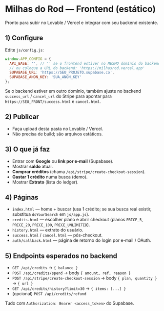 # Milhas do Rod — Frontend (estático)

Pronto para subir no Lovable / Vercel e integrar com seu backend existente.

## 1) Configure

Edite `js/config.js`:

```js
window.APP_CONFIG = {
  API_BASE: '', // '' se o frontend estiver no MESMO domínio do backend
  // ou coloque a URL do backend: 'https://milhasrod.vercel.app'
  SUPABASE_URL: 'https://SEU_PROJETO.supabase.co',
  SUPABASE_ANON_KEY: 'SUA_ANON_KEY'
};
```

Se o backend estiver em outro domínio, também ajuste no backend `success_url` / `cancel_url` do Stripe para apontar para `https://SEU_FRONT/success.html` e `cancel.html`.

## 2) Publicar

- Faça upload desta pasta no Lovable / Vercel.
- Não precisa de build; são arquivos estáticos.

## 3) O que já faz

- Entrar com **Google** ou **link por e-mail** (Supabase).
- Mostrar **saldo** atual.
- **Comprar créditos** (chama `/api/stripe/create-checkout-session`).
- **Gastar 1 crédito** numa busca (demo).
- Mostrar **Extrato** (lista do ledger).

## 4) Páginas

- `index.html` — home + buscar (usa 1 crédito; se sua busca real existir, substitua `doYourSearch` em `js/app.js`).
- `credits.html` — escolher plano e abrir checkout (planos `PRICE_5`, `PRICE_20`, `PRICE_100`, `PRICE_UNLIMITED`).
- `history.html` — extrato do usuário.
- `success.html` / `cancel.html` — pós-checkout.
- `auth/callback.html` — página de retorno do login por e-mail / OAuth.

## 5) Endpoints esperados no backend

- `GET /api/credits` → `{ balance }`
- `POST /api/credits/spend` → body `{ amount, ref, reason }`
- `POST /api/stripe/create-checkout-session` → body `{ plan, quantity }` → `{ url }`
- `GET /api/credits/history?limit=30` → `{ items: [...] }`
- (opcional) `POST /api/credits/refund`

Tudo com `Authorization: Bearer <access_token>` do Supabase.
